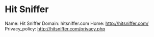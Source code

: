 
# Hit Sniffer

Name: Hit Sniffer
Domain: hitsniffer.com
Home: http://hitsniffer.com/
Privacy_policy: http://hitsniffer.com/privacy.php

